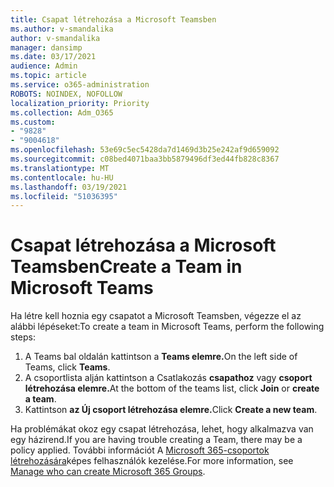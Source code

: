 ```yaml
---
title: Csapat létrehozása a Microsoft Teamsben
ms.author: v-smandalika
author: v-smandalika
manager: dansimp
ms.date: 03/17/2021
audience: Admin
ms.topic: article
ms.service: o365-administration
ROBOTS: NOINDEX, NOFOLLOW
localization_priority: Priority
ms.collection: Adm_O365
ms.custom:
- "9828"
- "9004618"
ms.openlocfilehash: 53e69c5ec5428da7d1469d3b25e242af9d659092
ms.sourcegitcommit: c08bed4071baa3bb5879496df3ed44fb828c8367
ms.translationtype: MT
ms.contentlocale: hu-HU
ms.lasthandoff: 03/19/2021
ms.locfileid: "51036395"
---
```

# <a name="create-a-team-in-microsoft-teams"></a><span data-ttu-id="c66d2-102">Csapat létrehozása a Microsoft Teamsben</span><span class="sxs-lookup"><span data-stu-id="c66d2-102">Create a Team in Microsoft Teams</span></span>

<span data-ttu-id="c66d2-103">Ha létre kell hoznia egy csapatot a Microsoft Teamsben, végezze el az alábbi lépéseket:</span><span class="sxs-lookup"><span data-stu-id="c66d2-103">To create a team in Microsoft Teams, perform the following steps:</span></span>

1. <span data-ttu-id="c66d2-104">A Teams bal oldalán kattintson a **Teams elemre.**</span><span class="sxs-lookup"><span data-stu-id="c66d2-104">On the left side of Teams, click **Teams**.</span></span>
2. <span data-ttu-id="c66d2-105">A csoportlista alján kattintson a Csatlakozás **csapathoz** vagy **csoport létrehozása elemre.**</span><span class="sxs-lookup"><span data-stu-id="c66d2-105">At the bottom of the teams list, click **Join** or **create a team**.</span></span>
3. <span data-ttu-id="c66d2-106">Kattintson **az Új csoport létrehozása elemre.**</span><span class="sxs-lookup"><span data-stu-id="c66d2-106">Click **Create a new team**.</span></span>

<span data-ttu-id="c66d2-107">Ha problémákat okoz egy csapat létrehozása, lehet, hogy alkalmazva van egy házirend.</span><span class="sxs-lookup"><span data-stu-id="c66d2-107">If you are having trouble creating a Team, there may be a policy applied.</span></span> <span data-ttu-id="c66d2-108">További információt A [Microsoft 365-csoportok létrehozására](https://docs.microsoft.com/microsoft-365/solutions/manage-creation-of-groups)képes felhasználók kezelése.</span><span class="sxs-lookup"><span data-stu-id="c66d2-108">For more information, see [Manage who can create Microsoft 365 Groups](https://docs.microsoft.com/microsoft-365/solutions/manage-creation-of-groups).</span></span>